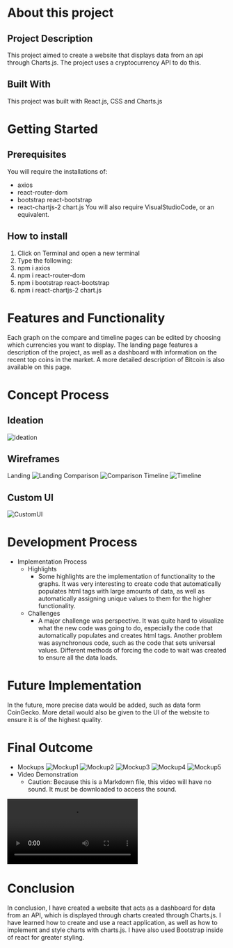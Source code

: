 # About this project

## Project Description
This project aimed to create a website that displays data from an api through Charts.js. The project uses a cryptocurrency API to do this.

## Built With
This project was built with React.js, CSS and Charts.js

# Getting Started

## Prerequisites
You will require the installations of:
* axios
* react-router-dom
* bootstrap react-bootstrap
* react-chartjs-2 chart.js
You will also require VisualStudioCode, or an equivalent.

## How to install
1. Click on Terminal and open a new terminal
2. Type the following:
3. npm i axios
4. npm i react-router-dom
5. npm i bootstrap react-bootstrap
6. npm i react-chartjs-2 chart.js

# Features and Functionality
Each graph on the compare and timeline pages can be edited by choosing which currencies you want to display. The landing page features a  description of the project, as well as a dashboard with information on the recent top coins in the market. A more detailed description of Bitcoin is also available on this page.

# Concept Process
## Ideation
![ideation](/images/ideation.png)
## Wireframes
Landing
![Landing](/images/LandingDashboard.png)
Comparison
![Comparison](/images/ComparisonPage.png)
Timeline
![Timeline](/images/TimelinePage.png)
## Custom UI
![CustomUI](/images/CustomUI.png)

# Development Process
* Implementation Process
  * Highlights
    * Some highlights are the implementation of functionality to the graphs. It was very interesting to create code that automatically populates html tags with large amounts of data, as well as automatically assigning unique values to them for the higher functionality.
  * Challenges
    * A major challenge was perspective. It was quite hard to visualize what the new code was going to do, especially the code that  automatically populates and creates html tags. Another problem was asynchronous code, such as the code that sets universal values.  Different methods of forcing the code to wait was created to ensure all the data loads.

# Future Implementation
In the future, more precise data would be added, such as data form CoinGecko. More detail would also be given to the UI of the website to  ensure it is of the highest quality. 

# Final Outcome
* Mockups
![Mockup1](/images/Mockup1.jpg)
![Mockup2](/images/Mockup2.jpg)
![Mockup3](/images/Mockup3.jpg)
![Mockup4](/images/Mockup4.jpg)
![Mockup5](/images/Mockup5.jpg)
* Video Demonstration
  * Caution: Because this is a Markdown file, this video will have no sound. It must be downloaded to access the sound.
<video src="./images/DemoVideo.mp4" controls="controls" style="max-width: 730px;">
</video>

# Conclusion
In conclusion, I have created a website that acts as a dashboard for data from an API, which is displayed through charts created through Charts.js. I have learned how to create and use a react application, as well as how to implement and style charts with charts.js. I have also used Bootstrap inside of react for greater styling.